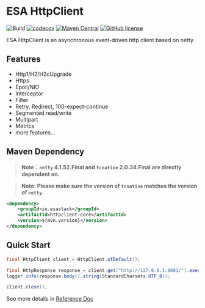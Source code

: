 # ESA HttpClient

![Build](https://github.com/esastack/esa-httpclient/workflows/Build/badge.svg?branch=main)
[![codecov](https://codecov.io/gh/esastack/esa-httpclient/branch/main/graph/badge.svg?token=D85SMNQNK0)](https://codecov.io/gh/esastack/esa-httpclient)
[![Maven Central](https://maven-badges.herokuapp.com/maven-central/io.esastack/httpclient/badge.svg)](https://maven-badges.herokuapp.com/maven-central/io.esastack/httpclient/)
[![GitHub license](https://img.shields.io/github/license/esastack/esa-httpclient)](https://github.com/esastack/esa-httpclient/blob/main/LICENSE)

ESA HttpClient is an asynchronous event-driven http client based on netty.

## Features

- Http1/H2/H2cUpgrade
- Https
- Epoll/NIO
- Interceptor
- Filter
- Retry, Redirect, 100-expect-continue
- Segmented read/write
- Multipart
- Metrics
- more features...

## Maven Dependency
> **Note：`netty` 4.1.52.Final and `tcnative` 2.0.34.Final are directly dependent on.**

> **Note: Please make sure the version of `tcnative` matches the version of `netty`.**

```xml
<dependency>
    <groupId>io.esastack</groupId>
    <artifactId>httpclient-core</artifactId>
    <version>${mvn.version}</version>
</dependency>
```

## Quick Start

```java
final HttpClient client = HttpClient.ofDefault();

final HttpResponse response = client.get("http://127.0.0.1:8081/").execute().get();
logger.info(response.body().string(StandardCharsets.UTF_8));

client.close();
```

See more details in [Reference Doc](https://www.esastack.io/esa-httpclient)
